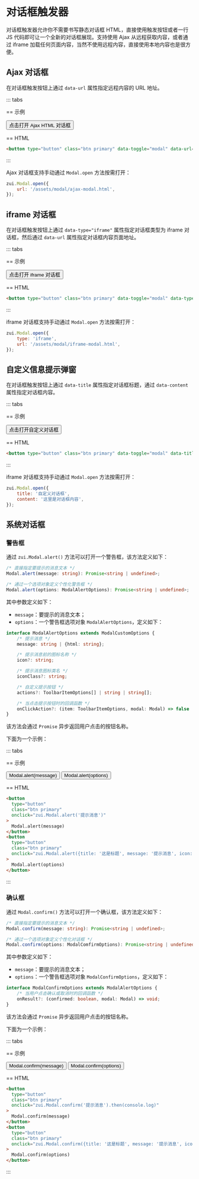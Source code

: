 # 对话框触发器

对话框触发器允许你不需要书写静态对话框 HTML，直接使用触发按钮或者一行 JS 代码即可让一个全新的对话框展现。支持使用 Ajax 从远程获取内容，或者通过 iframe 加载任何页面内容，当然不使用远程内容，直接使用本地内容也是很方便。

## Ajax 对话框

在对话框触发按钮上通过 `data-url` 属性指定远程内容的 URL 地址。

::: tabs

== 示例

<Example class="flex gap-2">
  <button type="button" class="btn primary" data-toggle="modal" data-url="/assets/modal/ajax-modal.html">点击打开 Ajax HTML 对话框</button>
</Example>

== HTML

```html
<button type="button" class="btn primary" data-toggle="modal" data-url="/assets/modal/ajax-modal.html">点击打开 Ajax HTML 对话框</button>
```

:::

Ajax 对话框支持手动通过 `Modal.open` 方法按需打开：

```js
zui.Modal.open({
    url: '/assets/modal/ajax-modal.html',
});
```

## iframe 对话框

在对话框触发按钮上通过 `data-type="iframe"` 属性指定对话框类型为 iframe 对话框，然后通过 `data-url` 属性指定对话框内容页面地址。

::: tabs

== 示例

<Example class="flex gap-2">
  <button type="button" class="btn primary" data-toggle="modal" data-type="iframe" data-url="/assets/modal/iframe-modal.html">点击打开 iframe 对话框</button>
</Example>

== HTML

```html
<button type="button" class="btn primary" data-toggle="modal" data-type="iframe" data-url="/assets/modal/iframe-modal.html">点击打开 iframe 对话框</button>
```

:::

iframe 对话框支持手动通过 `Modal.open` 方法按需打开：

```js
zui.Modal.open({
    type: 'iframe',
    url: '/assets/modal/iframe-modal.html',
});
```

## 自定义信息提示弹窗

在对话框触发按钮上通过 `data-title` 属性指定对话框标题，通过 `data-content` 属性指定对话框内容。

::: tabs

== 示例

<Example>
  <button type="button" class="btn primary" data-toggle="modal" data-title="自定义对话框" data-content="这里是对话框内容">点击打开自定义对话框</button>
</Example>

== HTML

```html
<button type="button" class="btn primary" data-toggle="modal" data-title="自定义对话框" data-content="这里是对话框内容">点击打开自定义对话框</button>
```

:::

iframe 对话框支持手动通过 `Modal.open` 方法按需打开：

```js
zui.Modal.open({
    title: '自定义对话框',
    content: '这里是对话框内容',
});
```

## 系统对话框

### 警告框

通过 `zui.Modal.alert()` 方法可以打开一个警告框，该方法定义如下：

```ts
/* 直接指定要提示的消息文本 */
Modal.alert(message: string): Promise<string | undefined>;

/* 通过一个选项对象定义个性化警告框 */
Modal.alert(options: ModalAlertOptions): Promise<string | undefined>;
```

其中参数定义如下：

* `message`：要提示的消息文本；
* `options`：一个警告框选项对象 `ModalAlertOptions`，定义如下：

```ts
interface ModalAlertOptions extends ModalCustomOptions {
    /* 提示消息 */
    message: string | {html: string};

    /* 提示消息前的图标名称 */
    icon?: string;

    /* 提示消息图标类名 */
    iconClass?: string;

    /* 自定义提示按钮 */
    actions?: ToolbarItemOptions[] | string | string[];

    /* 当点击提示按钮时的回调函数 */
    onClickAction?: (item: ToolbarItemOptions, modal: Modal) => false | void;
}
```

该方法会通过 `Promise` 异步返回用户点击的按钮名称。

下面为一个示例：

::: tabs

== 示例

<Example class="row gap-4">
  <button type="button" class="btn primary" onclick="zui.Modal.alert('提示消息')">Modal.alert(message)</button>
  <button type="button" class="btn primary" onclick="zui.Modal.alert({title: '这是标题', message: '提示消息', icon: 'icon-flag'})">Modal.alert(options)</button>
</Example>

== HTML

```html
<button
  type="button"
  class="btn primary"
  onclick="zui.Modal.alert('提示消息')"
>
  Modal.alert(message)
</button>
<button
  type="button"
  class="btn primary"
  onclick="zui.Modal.alert({title: '这是标题', message: '提示消息', icon: 'icon-flag'})"
>
  Modal.alert(options)
</button>
```

:::

### 确认框

通过 `Modal.confirm()` 方法可以打开一个确认框，该方法定义如下：

```ts
/* 直接指定要提示的消息文本 */
Modal.confirm(message: string): Promise<string | undefined>;

/* 通过一个选项对象定义个性化对话框 */
Modal.confirm(options: ModalComfirmOptions): Promise<string | undefined>;
```

其中参数定义如下：

* `message`：要提示的消息文本；
* `options`：一个警告框选项对象 `ModalConfirmOptions`，定义如下：

```ts
interface ModalConfirmOptions extends ModalAlertOptions {
    /* 当用户点击确认或取消时的回调函数 */
    onResult?: (confirmed: boolean, modal: Modal) => void;
}
```

该方法会通过 `Promise` 异步返回用户点击的按钮名称。

下面为一个示例：

::: tabs

== 示例

<Example class="row gap-4">
  <button type="button" class="btn primary" onclick="zui.Modal.confirm('提示消息').then(console.log)">Modal.confirm(message)</button>
  <button type="button" class="btn primary" onclick="zui.Modal.confirm({title: '这是标题', message: '提示消息', icon: 'icon-flag'}).then(console.log)">Modal.confirm(options)</button>
</Example>

== HTML

```html
<button
  type="button"
  class="btn primary"
  onclick="zui.Modal.confirm('提示消息').then(console.log)"
>
  Modal.confirm(message)
</button>
<button
  type="button"
  class="btn primary"
  onclick="zui.Modal.confirm({title: '这是标题', message: '提示消息', icon: 'icon-flag'}).then(console.log)"
>
  Modal.confirm(options)
</button>
```

:::
